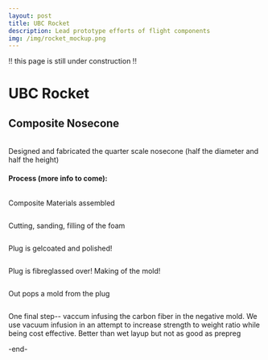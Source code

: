 ```yaml
---
layout: post
title: UBC Rocket 
description: Lead prototype efforts of flight components
img: /img/rocket_mockup.png
---
```

!! this page is still under construction !!
<h1> UBC Rocket </h1>
<h2> Composite Nosecone </h2>

<br/>
Designed and fabricated the quarter scale nosecone (half the diameter and half the height)
<br/>
<div>
  <img src="{{ site.baseurl }}/img/comp_cad.png" alt="" title=""/>
</div>


<h4> Process (more info to come): </h4>

<div>
  <img class="col two" src="{{ site.baseurl }}/img/comp_materials.JPG" alt="" title="composite materials"/>
  <p> Composite Materials assembled
</div>
<div>
  <img class="col two" src="{{ site.baseurl }}/img/comp_foam.JPG" alt="" title=""/>
  <p> Cutting, sanding, filling of the foam </p>
</div>
<div>
  <img class="col two" src="{{ site.baseurl }}/img/comp_gelcoat.JPG" alt="" title=""/>
  <p> Plug is gelcoated and polished! </p>
</div>
<div>
  <img class="col two" src="{{ site.baseurl }}/img/comp_fibreglass.JPG" alt="" title=""/>
  <p> Plug is fibreglassed over! Making of the mold! </p>
</div>
<div>
  <img class="col two" src="{{ site.baseurl }}/img/comp_postpull" alt="" title=""/>
  <p> Out pops a mold from the plug </p>
</div>
<div>
  <img class="col two" src="{{ site.baseurl }}/img/comp_infusion.JPG" alt="" title=""/>
  <p> One final step-- vaccum infusing the carbon fiber in the negative mold. We use vacuum infusion in an attempt to increase strength to weight ratio while being cost effective. Better than wet layup but not as good as prepreg</p>
</div>


-end-
<br/><br/>